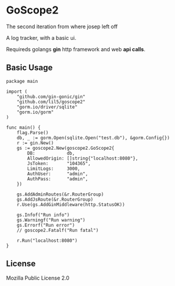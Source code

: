 # GoScope2

The second iteration from where josep left off

A log tracker, with a basic ui.

Requireds golangs **gin** http framework and web **api calls**.

## Basic Usage

```golang
package main

import (
	"github.com/gin-gonic/gin"
	"github.com/lil5/goscope2"
	"gorm.io/driver/sqlite"
	"gorm.io/gorm"
)

func main() {
	flag.Parse()
	db, _ := gorm.Open(sqlite.Open("test.db"), &gorm.Config{})
	r := gin.New()
	gs := goscope2.New(goscope2.GoScope2{
		DB:            db,
		AllowedOrigin: []string{"localhost:8080"},
		JsToken:       "104365",
		LimitLogs:     3000,
		AuthUser:      "admin",
		AuthPass:      "admin",
	})

	gs.AddAdminRoutes(&r.RouterGroup)
	gs.AddJsRoute(&r.RouterGroup)
	r.Use(gs.AddGinMiddleware(http.StatusOK))

	gs.Infof("Run info")
	gs.Warningf("Run warning")
	gs.Errorf("Run error")
	// goscope2.Fatalf("Run fatal")

	r.Run("localhost:8080")
}
```

## License

Mozilla Public License 2.0
